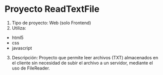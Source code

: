 # Proyecto ReadTextFile
1. Tipo de proyecto: Web (solo Frontend)
2. Utiliza: 
- html5
- css
- javascript

3. Descripción: Proyecto que permite leer archivos (TXT) almacenados en el cliente sin necesidad de subir el archivo a un servidor, mediante el uso de FileReader. 
